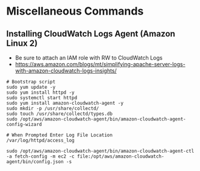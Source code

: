 # Miscellaneous Commands

## Installing CloudWatch Logs Agent (Amazon Linux 2)
- Be sure to attach an IAM role with RW to CloudWatch Logs
- https://aws.amazon.com/blogs/mt/simplifying-apache-server-logs-with-amazon-cloudwatch-logs-insights/

```
# Bootstrap script
sudo yum update -y
sudo yum install httpd -y
sudo systemctl start httpd 
sudo yum install amazon-cloudwatch-agent -y
sudo mkdir -p /usr/share/collectd/
sudo touch /usr/share/collectd/types.db
sudo /opt/aws/amazon-cloudwatch-agent/bin/amazon-cloudwatch-agent-config-wizard

# When Prompted Enter Log File Location
/var/log/httpd/access_log

sudo /opt/aws/amazon-cloudwatch-agent/bin/amazon-cloudwatch-agent-ctl -a fetch-config -m ec2 -c file:/opt/aws/amazon-cloudwatch-agent/bin/config.json -s
```